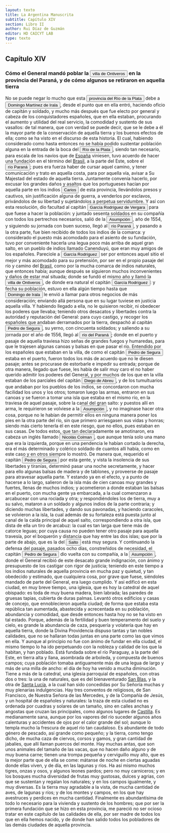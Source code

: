 ```yaml
---
layout: texto
title: La Argentina Manuscrita
subtitle: Capítulo XIV
section: Libro II
author: Rui Díaz de Guzmán
editor: HD CAICYT LAB
type: texto
---
```


## Capítulo XIV

### Cómo el General mandó poblar la <a href="https://recogito.pelagios.org/document/wzqxhk0h3vpikm/part/1/edit#25948554-9517-44e9-84e6-45c1c6e6d400" target="_blank"><button class="balloon" data-balloon-pos="up" data-balloon-length="large" data-balloon="Ciudad fundada por Vergara al este del Paraná; y origen de este nombre.Era imposible elegir un peor asiento para una población: así es que se tuvo que desampararlo poco después, para fundar la Ciudad Real, la que también fue abandonada para retirarse al otro lado del Paraná, donde está ahora Villarrica del Espíritu Santo. Se hicieron, pues, tres ensayos para establecer un solo pueblo. Ontiveros, o más bien Fontiberos (Fons Iberi), pequeña ciudad de Castilla la Vieja, cerca de Salamanca, era la p">villa de Ontiveros</button></a> en la provincia del Paraná, y de cómo algunos se retiraron en aquella tierra


No se puede negar lo mucho que esta <a href="https://recogito.pelagios.org/document/wzqxhk0h3vpikm/part/1/edit#5e00408c-f780-4f28-b327-ec403edd3889" target="_blank"><button class="balloon" data-balloon-pos="up" data-balloon-length="large" data-balloon="Refiere a la Provincia del Río de la Plata, un espacio creado a partir de las capitulaciones que firmó el primer adelantado Pedro de Mendoza con Carlos I en 1534.La misma limitaba al norte con los territorios otorgados a Diego de Almagro, ocupando una franja que se extendería entre el Mar del Sur y el Mar Océano Austral. La exploración y ocupación efectiva del terreno delimitarían el espacio de la provincia del Río de la Plata al sector atlántico y específicamente, al eje fluvial Paraná-Plata.">provincia del Río de la Plata</button></a> debe a <button class="balloon" data-balloon-pos="up" data-balloon-length="large" data-balloon="Domingo Martínez de Irala (Vergara de la Hermandad de Guipúzcoa, Corona de Castilla, 1509 - Asunción del Paraguay, Virreinato del Perú, 3 de octubre de 1556) fue un conquistador, explorador y colonizador español que como lugarteniente de Juan de Ayolas quien lo nombrara interinamente hasta que regresara como teniente de gobernador de La Candelaria en 1537, luego lo sería de hecho, y posteriormente elegido por el pueblo según real cédula, como teniente de gobernador general de Asunción.Ocupó tres">Domingo Martínez de Irala</button>, desde el punto que en ella entró, haciendo oficio de capitán y soldado, y mucho más después que fue electo por general y cabeza de los conquistadores españoles, que en ella estaban, procurando el aumento y utilidad del real servicio, la comodidad y sustento de sus vasallos: de tal manera, que con verdad se puede decir, que se le debe a él la mayor parte de la conservación de aquella tierra y los buenos efectos de ella; como se ha visto en el discurso de esta historia. El cual, habiendo considerado como hasta entonces no se había podido sustentar población alguna en la entrada de la boca del <a href="https://recogito.pelagios.org/document/wzqxhk0h3vpikm/part/1/edit#5b310f0b-ac22-49a8-8c5a-bccc26509557" target="_blank"><button class="balloon" data-balloon-pos="up" data-balloon-length="large" data-balloon="Refiere a la Provincia del Río de la Plata, un espacio creado a partir de las capitulaciones que firmó el primer adelantado Pedro de Mendoza con Carlos I en 1534.La misma limitaba al norte con los territorios otorgados a Diego de Almagro, ocupando una franja que se extendería entre el Mar del Sur y el Mar Océano Austral. La exploración y ocupación efectiva del terreno delimitarían el espacio de la provincia del Río de la Plata al sector atlántico y específicamente, al eje fluvial Paraná-Plata">Río de la Plata</button></a>, siendo tan necesario, para escala de los navíos que de <a href="https://recogito.pelagios.org/document/wzqxhk0h3vpikm/part/1/edit#c3c333e4-ebd2-48e3-a53b-e9a81dbefe0c" target="_blank">España</a> viniesen, tuvo acuerdo de hacer una fundación en el término del <a href="https://recogito.pelagios.org/document/wzqxhk0h3vpikm/part/1/edit#ddf9aadf-4c51-4e37-ad2d-2cb63edffe22" target="_blank">Brasil</a>, a la parte del Este, sobre el <a href="https://recogito.pelagios.org/document/wzqxhk0h3vpikm/part/1/edit#51bc387d-32b7-49db-8bba-7f083c8f2180" target="_blank"><button class="balloon" data-balloon-pos="up" data-balloon-length="large" data-balloon="Refiere al río Paraná">río Paraná</button></a>; pues era fuerza haber de cursar aquel camino, y tener comunicación y trato en aquella costa, para por aquella vía, avisar a Su Majestad del estado de aquella tierra. Juntamente convenía hacerlo, por excusar los grandes daños y asaltos que los portugueses hacían por aquella parte en los indios <button class="balloon" data-balloon-pos="up" data-balloon-length="large" data-balloon="Parcialidad guaraní que estaba instalada en las proximidades de donde fue fundada la ciudad de Asunción. Es frecuente que se utilice su nombre para denominar a todos los guaraníes.">Carios</button> de esta provincia, llevándolos presos y cautivos, sin justificación alguna de guerra, a venderlos por esclavos, privándolos de su libertad y sujetándolos a perpetua servidumbre. Y así con esta resolución, dio facultad al capitán <button class="balloon" data-balloon-pos="up" data-balloon-length="large" data-balloon="Vergara (García Rodríguez); capitán, natural de Castilla la Vieja; viene con Cabeza de Vaca. Se opone al nombramiento de un gobernador propietario, durante la ausencia de Irala. Asiste a la elección de su sucesor">García Rodríguez de Vergara</button> para que fuese a hacer la población: y juntado sesenta soldados en su compañía con todos los pertrechos necesarios, salió de la <a href="https://recogito.pelagios.org/document/wzqxhk0h3vpikm/part/1/edit#1909efe2-cbde-4e1c-949a-523a81563271" target="_blank"><button class="balloon" data-balloon-pos="up" data-balloon-length="large" data-balloon="Asunción del Paraguay.">Asumpción</button></a>, año de 1554, y siguiendo su jornada con buen suceso, llegó al <a href="https://recogito.pelagios.org/document/wzqxhk0h3vpikm/part/1/edit#aaa50f1c-bd3a-426e-b569-323f601f7f8f" target="_blank"><button class="balloon" data-balloon-pos="up" data-balloon-length="large" data-balloon="Refiere al río Paraná">río Paraná</button></a>, y pasando a la otra parte, fue bien recibido de todos los indios de la comarca: y considerado el puesto más acomodado para el asiento de su fundación, tuvo por conveniente hacerla una legua poco más arriba de aquel gran salto, en un pueblo de indios llamado Canenduyú, que eran muy amigos de los españoles. Pareciole a <button class="balloon" data-balloon-pos="up" data-balloon-length="large" data-balloon="Vergara (García Rodríguez); capitán, natural de Castilla la Vieja; viene con Cabeza de Vaca. Se opone al nombramiento de un gobernador propietario, durante la ausencia de Irala. Asiste a la elección de su sucesor">García Rodríguez</button> ser por entonces aquel sitio el mejor y más acomodado para su pretensión, por ser en el propio pasaje del río y camino del <a href="https://recogito.pelagios.org/document/wzqxhk0h3vpikm/part/1/edit#45f6b6f1-21ff-41f8-a0e0-a9b74777bab1" target="_blank">Brasil</a>, como por la mucha comarca de indios naturales, que entonces había; aunque después se siguieron muchos inconvenientes y daños de estar mal situada; donde se fundó el mismo año y llamó la <a href="https://recogito.pelagios.org/document/wzqxhk0h3vpikm/part/1/edit#00407921-e11b-4fcb-becf-07908ed95c87" target="_blank"><button class="balloon" data-balloon-pos="up" data-balloon-length="large" data-balloon="Ciudad fundada por Vergara al este del Paraná; y origen de este nombre.Era imposible elegir un peor asiento para una población: así es que se tuvo que desampararlo poco después, para fundar la Ciudad Real, la que también fue abandonada para retirarse al otro lado del Paraná, donde está ahora Villarrica del Espíritu Santo. Se hicieron, pues, tres ensayos para establecer un solo pueblo. Ontiveros, o más bien Fontiberos (Fons Iberi), pequeña ciudad de Castilla la Vieja, cerca de Salamanca, era la p">villa de Ontiveros</button></a>, de donde era natural el capitán <button class="balloon" data-balloon-pos="up" data-balloon-length="large" data-balloon="Vergara (García Rodríguez); capitán, natural de Castilla la Vieja; viene con Cabeza de Vaca. Se opone al nombramiento de un gobernador propietario, durante la ausencia de Irala. Asiste a la elección de su sucesor">García Rodríguez</button>: y fecha su población, estuvo en ella algún tiempo hasta que <button class="balloon" data-balloon-pos="up" data-balloon-length="large" data-balloon="Domingo Martínez de Irala (Vergara de la Hermandad de Guipúzcoa, Corona de Castilla, 1509 - Asunción del Paraguay, Virreinato del Perú, 3 de octubre de 1556) fue un conquistador, explorador y colonizador español que como lugarteniente de Juan de Ayolas quien lo nombrara interinamente hasta que regresara como teniente de gobernador de La Candelaria en 1537, luego lo sería de hecho, y posteriormente elegido por el pueblo según real cédula, como teniente de gobernador general de Asunción.Ocupó tres">Domingo de Irala</button> le envió a llamar para otros negocios de más consideración; enviando allá persona que en su lugar tuviese en justicia aquella villa. Y habiendo llegado a ella, no le quisieron recibir, ni obedecer los poderes que llevaba; teniendo otros desacatos y libertades contra la autoridad y reputación del General: para cuyo castigo, y recoger los españoles que andaban derramados por la tierra, despachó al capitán <button class="balloon" data-balloon-pos="up" data-balloon-length="large" data-balloon="Capitán: de Guipúzcoa; había militado en Itatin, y en las indias pasa del Perú al Paraguay. Casa con una hija de Irala. Reemplaza a Rodríguez de Vergara en el mando de Ontiveros. La guarnición se resiste a reconocerle; y él vuelve a la Asumpción. Lleva a una nao surta en el puerto de San Gabriel los despachos de Irala para España, y vuelve a la Asumpción. Va a atacar a los indios. Sale de la Asumpción con una compañía de soldados. Acompaña al Gobernador Vergara al Perú, llevando su mujer e hijos">Pedro de Segura</button>, su yerno, con cincuenta soldados; y saliendo a su jornada por el año de 1556, llegó al <a href="https://recogito.pelagios.org/document/wzqxhk0h3vpikm/part/1/edit#815001a1-3f16-4781-8a04-88b3c17728a6" target="_blank"><button class="balloon" data-balloon-pos="up" data-balloon-length="large" data-balloon="Río Paraná http://www.geonames.org/3430144/rio-parana.html">río del Paraná</button></a>; donde en el puerto y pasaje de aquella traviesa hizo señas de grandes fuegos y humaredas, para que le trajesen algunas canoas y balsas en que pasar el río. Entendido por los españoles que estaban en la villa, de como el capitán <button class="balloon" data-balloon-pos="up" data-balloon-length="large" data-balloon="Capitán: de Guipúzcoa; había militado en Itatin, y en las indias pasa del Perú al Paraguay. Casa con una hija de Irala. Reemplaza a Rodríguez de Vergara en el mando de Ontiveros. La guarnición se resiste a reconocerle; y él vuelve a la Asumpción. Lleva a una nao surta en el puerto de San Gabriel los despachos de Irala para España, y vuelve a la Asumpción. Va a atacar a los indios. Sale de la Asumpción con una compañía de soldados. Acompaña al Gobernador Vergara al Perú, llevando su mujer e hijos">Pedro de Segura</button> estaba en el puerto, fueron todos los más de acuerdo que no le diesen pasaje; antes se procurase de estorbarle e impedir su entrada; porque de otra manera, llegado que fuese, les había de salir muy caro el no haber querido admitir los poderes del General, y por muchos de los que en la villa estaban de los parciales del capitán <button class="balloon" data-balloon-pos="up" data-balloon-length="large" data-balloon="Abreu (Diego), de Sevilla; viene con don Pedro de Mendoza. Derrota a los indios cerca de Corpus. Se le cree autor de la sentencia contra la Maldonado. Vuelve a Buenos Aires, para hacer evacuar el Fuerte, y lleva la gente a la Asumpción. Trae socorros al convoy de Cabeza de Vaca. Es electo Gobernador en ausencia de Irala; se conspira contra su persona. Prende al jefe del complot, y lo condena a muerte. Informa a España de su nombramiento; se resiste a devolver el mando al Gobernador Irala; se ret">Diego de Abreu</button>, y de los tumultuarios que andaban por los pueblos de los indios, se concordaron con mucha facilidad los unos y los otros; tomaron luego las armas, entraron en sus canoas y se fueron a tomar una isla que estaba en el mismo río, en la traviesa de aquel pasaje, sobre la canal del gran salto: y puestos allí en arma, le requirieron se volviese a la <a href="https://recogito.pelagios.org/document/wzqxhk0h3vpikm/part/1/edit#99c4e930-a38f-4593-944c-e0eacc6d6210" target="_blank"><button class="balloon" data-balloon-pos="up" data-balloon-length="large" data-balloon="Asunción del Paraguay.">Asumpción</button></a>, y no imaginase hacer otra cosa, porque no le habían de permitir ellos en ninguna manera poner los pies en la otra parte del río, sin que primero arriesgasen sus vidas y honras; siendo más cierto tenerla él en este riesgo, que no ellos, pues estaban en sus casas. De todos estos, que tan declaradamente se amotinaron, era cabeza un inglés llamado <button class="balloon" data-balloon-pos="up" data-balloon-length="large" data-balloon="Inglés; encabeza un motín contra Pedro de Segura en Ontiveros. Nombrado Gobernador de Guayra en lugar de Riquelme de Guzmán.">Nicolás Colman</button>, que aunque tenía solo una mano que era la izquierda, porque en una pendencia le habían cortado la derecha, era el más determinado y colérico soldado de cuantos allí había, como en este caso y en otros siempre lo mostró. De manera que, requerido el capitán <button class="balloon" data-balloon-pos="up" data-balloon-length="large" data-balloon="Capitán: de Guipúzcoa; había militado en Itatin, y en las indias pasa del Perú al Paraguay. Casa con una hija de Irala. Reemplaza a Rodríguez de Vergara en el mando de Ontiveros. La guarnición se resiste a reconocerle; y él vuelve a la Asumpción. Lleva a una nao surta en el puerto de San Gabriel los despachos de Irala para España, y vuelve a la Asumpción. Va a atacar a los indios. Sale de la Asumpción con una compañía de soldados. Acompaña al Gobernador Vergara al Perú, llevando su mujer e hijos">Pedro de Segura</button> por esta gente, y vista la insolencia de sus libertades y tiranías, determinó pasar una noche secretamente, y hacer para ello algunas balsas de madera y de tablones, y proveerse de pasaje para atravesar aquella parte. Y estando ya en el efecto, y a punto de hacerse a lo largo, salieron de la isla más de cien canoas muy grandes y fuertes, llenas de muchos indios; y acometieron a donde estaban las balsas en el puerto, con mucha gente ya embarcada, a la cual comenzaron a arcabucear con una rociada y otra; y respondiéndoles los de tierra, muy a su salvo, mataron a un soldado y algunos indios de la parte contraria; y diciendo muchas libertades, y dando sus pavonadas, y haciendo caracoles, se volvieron a la isla, la cual además de su fortaleza está puesta junto al canal de la caída principal de aquel salto, correspondiendo a otra isla, que dista de ella un tiro de arcabuz: la cual es tan larga que tiene más de catorce leguas; por cuya causa no pueden tener otro pasaje para aquella travesía, por el boquerón y distancia que hay entre las dos islas; que por la parte de abajo, que es la del <button class="balloon" data-balloon-pos="up" data-balloon-length="large" data-balloon="Puede que refiera a la desembocadura del Río Arrecifes?">Salto</button> está muy segura. Y continuando la defensa del pasaje, pasados ocho días, constreñidos de necesidad, el capitán <button class="balloon" data-balloon-pos="up" data-balloon-length="large" data-balloon="Capitán: de Guipúzcoa; había militado en Itatin, y en las indias pasa del Perú al Paraguay. Casa con una hija de Irala. Reemplaza a Rodríguez de Vergara en el mando de Ontiveros. La guarnición se resiste a reconocerle; y él vuelve a la Asumpción. Lleva a una nao surta en el puerto de San Gabriel los despachos de Irala para España, y vuelve a la Asumpción. Va a atacar a los indios. Sale de la Asumpción con una compañía de soldados. Acompaña al Gobernador Vergara al Perú, llevando su mujer e hijos">Pedro de Segura</button> dio vuelta con su compañía, a la <a href="https://recogito.pelagios.org/document/wzqxhk0h3vpikm/part/1/edit#fed96030-4e1f-480e-ab3b-adcc5de3df6b" target="_blank"><button class="balloon" data-balloon-pos="up" data-balloon-length="large" data-balloon="Asunción del Paraguay.">Asumpción</button></a>, donde el General recibió de este desacato grande indignación, con ánimo y presupuesto de los castigar con rigor de justicia; teniendo en este tiempo a los indios naturales de aquella provincia en mucha paz y quietud, y tan obedecido y estimado, que cualquiera cosa, por grave que fuese, siéndoles mandado de parte del General, era luego cumplido. Y así edificó en esta ciudad, en muy breve tiempo, una iglesia, que es hoy la catedral de aquel obispado: es toda de muy buena madera, bien labrada; las paredes de gruesas tapias, cubierta de duras palmas. Levantó otros edificios y casas de concejo, que ennoblecieron aquella ciudad; de forma que estaba esta república tan aumentada, abastecida y acrecentada en su población, abundancia y comodidad, que desde entonces hasta hoy no se ha visto en tal estado. Porque, además de la fertilidad y buen temperamento del suelo y cielo, es grande la abundancia de caza, pesquería y volatería que hay en aquella tierra, donde la Divina Providencia dispuso tantas y tan nobles calidades, que no se hallaran todas juntas en una parte como las que vimos en ella. Y aunque al principio no fue con ánimo de fundar en ella ciudad, el mismo tiempo lo ha ido perpetuando con la nobleza y calidad de los que la habitan, y han poblado. Está fundada sobre el río Paraguay, a la parte del Este, en tierra alta y llana, asombrada de arboleda, y compuesta de buenos campos; cuya población tomaba antiguamente más de una legua de largo y más de una milla de ancho: el día de hoy ha venido a mucha diminución. Tiene a más de la catedral, una iglesia parroquial de españoles, con otras dos o tres: la una de naturales, que es del bienaventurado <a href="https://recogito.pelagios.org/document/wzqxhk0h3vpikm/part/1/edit#17101bab-db41-452e-adc3-e7017624f88f" target="_blank">San Blas</a>, y la otra de <a href="https://recogito.pelagios.org/document/wzqxhk0h3vpikm/part/1/edit#e4d6ebef-3b5a-4289-8d82-611f88ae1a32" target="_blank">Santa Lucía</a>, a la cual han sido concedidas por Su Señoría muchas y muy plenarias indulgencias. Hay tres conventos de religiosos, de San Francisco, de Nuestra Señora de las Mercedes, y de la Compañía de Jesús, y un hospital de españoles y naturales: la traza de esta ciudad no es ordenada por cuadras y solares de un tamaño, sino en calles anchas y angostas que cruzan las principales, como algunos lugares de <a href="https://recogito.pelagios.org/document/wzqxhk0h3vpikm/part/1/edit#a742a191-18c1-4683-a0cc-a576e7b10a2b" target="_blank">Castilla</a>. Es medianamente sana, aunque por los vapores del río suceder algunos años calenturas y accidentes de ojos por el calor grande del sol; aunque lo templa mucho la frescura de aquel río tan caudaloso. Es abundante de todo género de pescado, así grande como pequeño; y la tierra, como tengo dicho, de mucha caza de ciervos, corsos y gamos, y gran cantidad de jabalíes, que allí llaman puercos del monte. Hay muchas antas, que son unos animales del tamaño de las vacas, que no hacen daño alguno y de muy buena carne; tienen una trompa pequeña y cerviguillo muy alto, que es la mejor parte que de ella se come: mátanse de noche en ciertas aguadas donde ellas viven, y de día, en las lagunas y ríos. Ha así mismo muchos tigres, onzas y osos, y algunos leones pardos; pero no muy carniceros; y en los bosques mucha diversidad de frutas muy gustosas, dulces y agrias, con que se sustentan y regalan los naturales; y en los campos igualmente, y muy diversas. Es la tierra muy agradable a la vista, de mucha cantidad de aves, de lagunas y ríos; y de los montes y campos, en los que hay avestruces y perdices en mucha cantidad. Finalmente es abundantísima de todo lo necesario para la vivienda y sustento de los hombres; que por ser la primera fundación que se hizo en esta provincia, me pareció no ser ocioso tratar en este capítulo de las calidades de ella, por ser madre de todos los que en ella hemos nacido, y de donde han salido todos los pobladores de las demás ciudades de aquella provincia.
